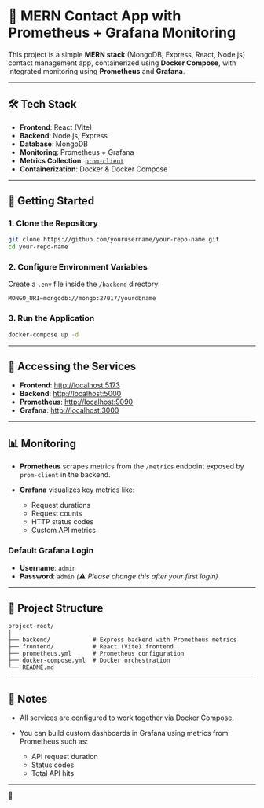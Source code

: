 
# 📇 MERN Contact App with Prometheus + Grafana Monitoring

This project is a simple **MERN stack** (MongoDB, Express, React, Node.js) contact management app, containerized using **Docker Compose**, with integrated monitoring using **Prometheus** and **Grafana**.

---

## 🛠️ Tech Stack

- **Frontend**: React (Vite)
- **Backend**: Node.js, Express
- **Database**: MongoDB
- **Monitoring**: Prometheus + Grafana
- **Metrics Collection**: [`prom-client`](https://github.com/siimon/prom-client)
- **Containerization**: Docker & Docker Compose

---

## 🚀 Getting Started

### 1. Clone the Repository

```bash
git clone https://github.com/yourusername/your-repo-name.git
cd your-repo-name
````

### 2. Configure Environment Variables

Create a `.env` file inside the `/backend` directory:

```env
MONGO_URI=mongodb://mongo:27017/yourdbname
```

### 3. Run the Application

```bash
docker-compose up -d
```

---

## 🔗 Accessing the Services

* **Frontend**: [http://localhost:5173](http://localhost:5173)
* **Backend**: [http://localhost:5000](http://localhost:5000)
* **Prometheus**: [http://localhost:9090](http://localhost:9090)
* **Grafana**: [http://localhost:3000](http://localhost:3000)

---

## 📊 Monitoring

* **Prometheus** scrapes metrics from the `/metrics` endpoint exposed by `prom-client` in the backend.
* **Grafana** visualizes key metrics like:

  * Request durations
  * Request counts
  * HTTP status codes
  * Custom API metrics

### Default Grafana Login

* **Username**: `admin`
* **Password**: `admin`
  *(⚠️ Please change this after your first login)*

---

## 📁 Project Structure

```
project-root/
│
├── backend/            # Express backend with Prometheus metrics
├── frontend/           # React (Vite) frontend
├── prometheus.yml      # Prometheus configuration
├── docker-compose.yml  # Docker orchestration
└── README.md
```

---

## 📌 Notes

* All services are configured to work together via Docker Compose.
* You can build custom dashboards in Grafana using metrics from Prometheus such as:

  * API request duration
  * Status codes
  * Total API hits

---

🎯

```

